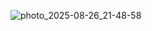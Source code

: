 

![photo_2025-08-26_21-48-58](https://github.com/user-attachments/assets/5e64ddc5-aade-42f3-b995-91b75e2b07a1)
